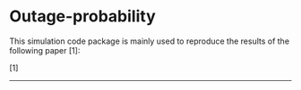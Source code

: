 # Outage-probability
This simulation code package is mainly used to reproduce the results of the following paper [1]: 
 
[1]  

***************************************************************************************************************************** 
